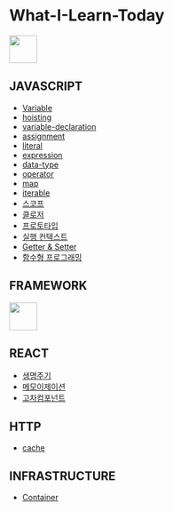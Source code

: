 # What-I-Learn-Today
   

<img src="https://miro.medium.com/v2/resize:fit:720/format:webp/1*f5NxsWhcLjKe4GYjw74adg.png"  width="50"/>

## JAVASCRIPT   

- [Variable](javascript/variable.md)   
- [hoisting](javascript/hoisting.md)    
- [variable-declaration](javascript/variable-declaration.md)        
- [assignment](javascript/assignment.md) 
- [literal](javascript/literal.md)
- [expression](javascript/expression.md) 
- [data-type](javascript/data-type.md)
- [operator](javascript/operator.md)  
- [map](javascript/map.md)
- [iterable](javascript/iterable.md) 
- [스코프](javascript/scope.md)
- [클로저](javascript/closure.md)
- [프로토타입](javascript/prototype.md) 
- [실행 컨텍스트](javascript/execution_context.md)  
- [Getter & Setter](javascript/getter_setter.md)     
- [함수형 프로그래밍]()     
    
   
  
## FRAMEWORK 
 
<img src="https://upload.wikimedia.org/wikipedia/commons/thumb/a/a7/React-icon.svg/1200px-React-icon.svg.png"  width="50" /> 
 
## REACT
- [생명주기](react/life_cycle.md) 
- [메모이제이션](react/memoization.md) 
- [고차컴포넌트](react/higher_order_component.md)

 
## HTTP
- [cache](http/cache.md)
 
## INFRASTRUCTURE
- [Container](infrastructure/container.md)
